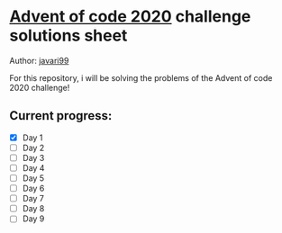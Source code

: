 # [Advent of code 2020](https://adventofcode.com/) challenge solutions sheet

Author: [javari99](https://github.com/javari99)

For this repository, i will be solving the problems of the Advent of code 2020 challenge!

## Current progress:
- [x] Day 1 
- [ ] Day 2
- [ ] Day 3
- [ ] Day 4
- [ ] Day 5
- [ ] Day 6
- [ ] Day 7
- [ ] Day 8
- [ ] Day 9